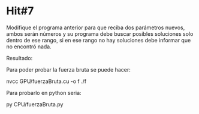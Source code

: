 # Hit#7

Modifique el programa anterior para que reciba dos parámetros nuevos, ambos serán números y su programa debe buscar posibles soluciones solo dentro de ese rango, si en ese rango no hay soluciones debe informar que no encontró nada.

Resultado:

Para poder probar la fuerza bruta se puede hacer:

nvcc GPU/fuerzaBruta.cu -o f
./f <prefijo> <cadena> <numero minimo> <numero maximo>


Para probarlo en python seria:

py CPU/fuerzaBruta.py
